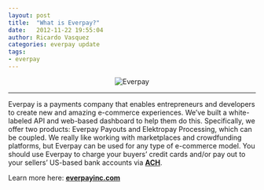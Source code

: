 ```yaml
---
layout: post
title:  "What is Everpay?"
date:   2012-11-22 19:55:04
author: Ricardo Vasquez
categories: everpay update
tags: 
- everpay
---
```


<p class="entry-image" align="center">
    <img alt="Everpay" src="/img/blog_post_balanced_logo.png">
</p>

* * *

Everpay is a payments company that enables entrepreneurs and developers to
create new and amazing e-commerce experiences. We’ve built a white-labeled API
and web-based dashboard to help them do this. Specifically, we offer two
products: Everpay Payouts and Elektropay Processing, which can be coupled. We
really like working with marketplaces and crowdfunding platforms, but Everpay
can be used for any type of e-commerce model. <!--break-->You should use Everpay to
charge your buyers’ credit cards and/or pay out to your sellers’ US-based bank
accounts via **[ACH](http://en.wikipedia.org/wiki/Automated_Clearing_House)**.

Learn more here: **[everpayinc.com](http://everpayinc.com)**

